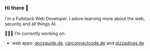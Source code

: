 ### Hi there 👋

I'm a Fullstack Web Developer. I adore learning more about the web, security and all things AI.

👨🏼‍💻 I’m currently working on:

- web apps: [docsguide.de](https://docsguide.de/), [carconnectcode.de](https://carconnectcode.de/) and [pizzadings.de](https://pizzadings.de)
